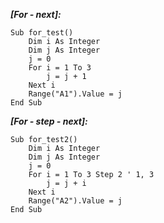 ***[For - next]:***

``` base
Sub for_test()
    Dim i As Integer
    Dim j As Integer
    j = 0
    For i = 1 To 3
        j = j + 1
    Next i
    Range("A1").Value = j
End Sub
```

***[For - step - next]:***
``` base
Sub for_test2()
    Dim i As Integer
    Dim j As Integer
    j = 0
    For i = 1 To 3 Step 2 ' 1, 3
        j = j + i
    Next i
    Range("A2").Value = j
End Sub
```
